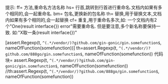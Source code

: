 提示:
ff= 方法,重命名方法名称
hs= 行首,跳转到行首进行重命名.文档内如果有多个相同的,会一起重命名.
bm= 包名,更换新的包名称
th= 替换,用于替换文本,文档内如果有多个相同的,会一起替换
cf= 重复,用于重命名多次,如: 一个文档内有2个"One(result interface{}) error"需要重命名.
    但是要注意,多个新名称要保持一致. 如:"X取一条(result interface{})"


[assert.Regexp(t, `^(.*/vendor/)?github.com/gin-gonic/gin.somefunction$`, nameOfFunction(somefunction))]
th=assert.Regexp(t, `^(.*/vendor/)?github.com/888go/gin.somefunction$`, nameOfFunction(somefunction))
代码块=	assert.Regexp(t, `^(.*/vendor/)?github.com/gin-gonic/gin.somefunction$`, nameOfFunction(somefunction)) //th:assert.Regexp(t, `^(.*/vendor/)?github.com/888go/gin.somefunction$`, nameOfFunction(somefunction))
